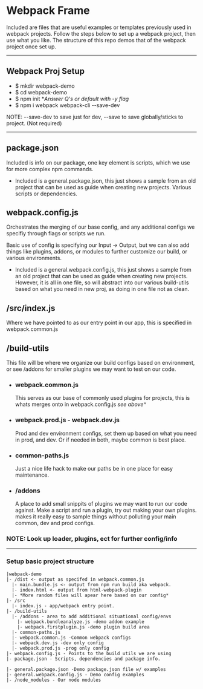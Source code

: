 # Webpack Frame

Included are files that are useful examples or templates previously used in webpack projects. Follow the steps below to set up a webpack project, then use what you like. The structure of this repo demos that of the webpack project once set up.  

------------------------------------------------------------------

## Webpack Proj Setup

-   $ mkdir webpack-demo
-   $ cd webpack-demo
-   $ npm init *_Answer Q's or default with -y flag_
-   $ npm i webpack webpack-cli --save-dev

NOTE: --save-dev to save just for dev, --save to save globally/sticks to project. (Not required)

------------------------------------------------------------------

## package.json

 Included is info on our package, one key element is scripts, which we use for more complex npm commands.

-   Included is a general.package.json, this just shows a sample from an old project that can be used as guide when creating new projects. Various scripts or dependencies.

## webpack.config.js

  Orchestrates the merging of our base config, and any additional configs we specifiy
  through flags or scripts we run.

  Basic use of config is specifying our Input -> Output, but we can also add things
  like plugins, addons, or modules to further customize our build, or various
  environments.

-   Included is a general.webpack.config.js, this just shows a sample from an old
    project that can be used as guide when creating new projects. However, it is all in
    one file, so will abstract into our various build-utils based on what you need in
    new proj, as doing in one file not as clean.

## /src/index.js

  Where we have pointed to as our entry point in our app, this is specified in webpack.common.js

## /build-utils

 This file will be where we organize our build configs based on environment, or see /addons for smaller plugins we may want to test on our code.

- ### webpack.common.js

  This serves as our base of commonly used plugins for projects, this is whats merges onto in webpack.config.js *see above^*

- ### webpack.prod.js - webpack.dev.js

  Prod and dev environment configs, set them up based on what you need in prod, and dev.
  Or if needed in both, maybe common is best place.

- ### common-paths.js

  Just a nice life hack to make our paths be in one place for easy maintenance.

- ### /addons

  A place to add small snippits of plugins we may want to run our code against. Make a script and run a plugin, try out making your own plugins. makes it really easy to sample things without polluting your main common, dev and prod configs.

### NOTE: Look up loader, plugins, ect for further config/info

--------------------------------------------------------------------

### Setup basic project structure

    |webpack-demo
    |- /dist <- output as specifed in webpack.common.js
      |- main.bundle.js <- output from npm run build aka webpack.
      |- index.html <- output from html-webpack-plugin
      |- *More random files will apear here based on our config*
    |- /src
      |- index.js - app/webpack entry point.
    |- /build-utils
      |- /addons - area to add additional situational config/envs
        |- webpack.bundleanalyze.js -demo addon example
        |- webpack.firstplugin.js -demo plugin build area  
      |- common-paths.js
      |- webpack.common.js -Common webpack configs
      |- webpack.dev.js -dev only config
      |- webpack.prod.js -prog only config
    |- webpack.config.js - Points to the build utils we are using
    |- package.json - Scripts, dependencies and package info.

    |- general.package.json -Demo package.json file w/ examples
    |- general.webpack.config.js - Demo config examples
    |- /node_modules - Our node modules
